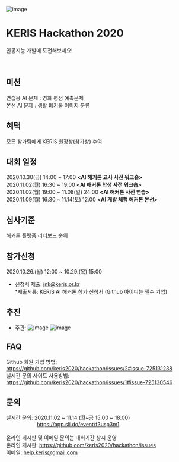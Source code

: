 ![image](https://user-images.githubusercontent.com/72900535/96531340-6ad27700-12c4-11eb-8431-445fc02f99bf.png)
# KERIS Hackathon 2020
인공지능 개발에 도전해보세요! <p>
<br>  
  
## 미션
연습용 AI 문제 : 영화 평점 예측문제<br>
본선 AI 문제 : 생활 폐기물 이미지 분류

## 혜택
모든 참가팀에게 KERIS 원장상(참가상) 수여 

## 대회 일정
2020.10.30(금) 14:00 ~ 17:00 <b><AI 해커톤 교사 사전 워크숍></b><br>
2020.11.02(월) 16:30 ~ 19:00 <b><AI 해커톤 학생 사전 워크숍></b><br>
2020.11.02(월) 19:00 ~ 11.08(일) 24:00 <b><AI 해커톤 사전 연습></b><br>
2020.11.09(월) 16:30 ~ 11.14(토) 12:00 <b><AI 개발 체험 해커톤 본선></b><br>

## 심사기준
해커톤 플랫폼 리더보드 순위

## 참가신청
2020.10.26.(월) 12:00 ~ 10.29.(목) 15:00 <br>
- 신청서 제출: jnk@keris.or.kr<br>
*제출서류: KERIS AI 해커톤 참가 신청서 (Github 아이디는 필수 기입)

## 추진
- 주관:
![image](https://user-images.githubusercontent.com/72900535/96530265-0b736780-12c2-11eb-81c5-a0575545e438.png)
![image](https://user-images.githubusercontent.com/72900535/96530750-0662e800-12c3-11eb-817e-96058b8cf3aa.png)

## FAQ
Github 회원 가입 방법: https://github.com/keris2020/hackathon/issues/2#issue-725131238 <br>
실시간 문의 사이트 사용방법: https://github.com/keris2020/hackathon/issues/1#issue-725130546

## 문의

실시간 문의: 2020.11.02 ~ 11.14 (월~금 15:00 ~ 18:00) <br>
&nbsp;&nbsp;&nbsp;&nbsp;&nbsp;&nbsp;&nbsp;&nbsp;&nbsp;&nbsp;&nbsp;&nbsp;&nbsp;&nbsp;&nbsp;&nbsp;&nbsp;&nbsp;&nbsp;&nbsp; https://app.sli.do/event/f3usp3m1 <br>
<br>
온라인 게시판 및 이메일 문의는 대회기간 상시 운영<br>
온라인 게시판: https://github.com/keris2020/hackathon/issues <br>
이메일: help.keris@gmail.com 
